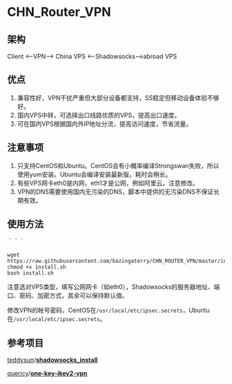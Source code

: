 # CHN_Router_VPN

## 架构

Client <—VPN—> China VPS <—Shadowsocks—>abroad VPS

## 优点

1. 兼容性好，VPN干扰严重但大部分设备都支持，SS稳定但移动设备体验不够好。
2. 国内VPS中转，可选择出口线路优质的VPS，提高出口速度。
3. 可在国内VPS根据国内外IP地址分流，提高访问速度，节省流量。

## 注意事项

1. 只支持CentOS和Ubuntu。CentOS会有小概率编译Strongswan失败，所以使用yum安装。Ubuntu会编译安装最新版，耗时会稍长。
2. 有些VPS网卡eth0是内网，eth1才是公网，例如阿里云，注意修改。
3. VPN的DNS需要使用国内无污染的DNS，脚本中提供的无污染DNS不保证长期有效。

## 使用方法

｀｀｀

``` shell
wget https://raw.githubusercontent.com/bazingaterry/CHN_ROUTER_VPN/master/install.sh
chmod +x install.sh
bash install.sh
```

注意选对VPS类型，填写公网网卡（如eth0），Shadowsocks的服务器地址、端口、密码、加密方式，其余可以保持默认值。

修改VPN的帐号密码，CentOS在`/usr/local/etc/ipsec.secrets`，Ubuntu在`/usr/local/etc/ipsec.secrets`。

## 参考项目

[teddysun](https://github.com/teddysun)/[**shadowsocks_install**](https://github.com/teddysun/shadowsocks_install/)

[quericy](https://github.com/quericy)/[**one-key-ikev2-vpn**](https://github.com/quericy/one-key-ikev2-vpn)